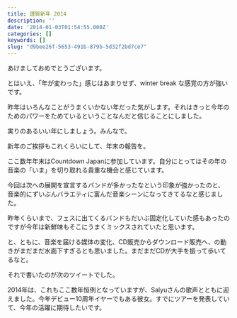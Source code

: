 ```yaml
---
title: 謹賀新年 2014
description: ''
date: '2014-01-03T01:54:55.000Z'
categories: []
keywords: []
slug: "d9bee26f-5653-491b-879b-5d32f2bd7ce7"
---
```

あけましておめでとうございます。

とはいえ、「年が変わった」感じはあまりせず、winter break な感覚の方が強いです。

昨年はいろんなことがうまくいかない年だった気がします。それはきっと今年のためのパワーをためているということなんだと信じることにしました。

実りのあるいい年にしましょう。みんなで。

新年のご挨拶もこれくらいにして、年末の報告を。

ここ数年年末はCountdown Japanに参加しています。自分にとってはその年の音楽の「いま」を切り取れる貴重な機会と感じています。

今回は次への展開を宣言するバンドが多かったなという印象が強かったのと、音楽的にずいぶんバラエティに富んだ音楽シーンになってきてるなと感じました。

昨年くらいまで、フェスに出てくるバンドもだいぶ固定化していた感もあったのですが今年は新鮮味もそこにうまくミックスされていたと思います。

と、ともに、音楽を届ける媒体の変化、CD販売からダウンロード販売へ、の動きがまだまだ水面下すぎるとも思いました。まだまだCDが大手を振って歩いてるなと。

それで書いたのが次のツイートでした。

2014年は、これもここ数年恒例となっていますが、Salyuさんの歌声とともに迎えました。今年デビュー10周年イヤーでもある彼女。すでにツアーを発表していて、今年の活躍に期待したいです。